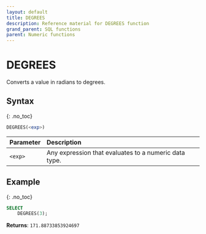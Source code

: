```yaml
---
layout: default
title: DEGREES
description: Reference material for DEGREES function
grand_parent: SQL functions
parent: Numeric functions
---
```


# DEGREES

Converts a value in radians to degrees.

## Syntax
{: .no_toc}

```sql
DEGREES(<exp>)
```

| Parameter | Description                                           |
| :--------- | :----------------------------------------------------- |
| `<exp>`   | Any expression that evaluates to a numeric data type. |

## Example
{: .no_toc}

```sql
SELECT
    DEGREES(3);
```

**Returns**: `171.88733853924697`
